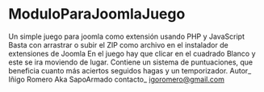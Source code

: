 # ModuloParaJoomlaJuego
Un simple juego para joomla como extensión usando PHP y JavaScript
Basta con arrastrar o subir el ZIP como archivo en el instalador de extensiones de Joomla
En el juego hay que clicar en el cuadrado Blanco y este se ira moviendo de lugar. Contiene un sistema de puntuaciones, que beneficia cuanto más aciertos seguidos hagas y un temporizador.
Autor_ Iñigo Romero Aka SapoArmado contacto_ igoromero@gmail.com
